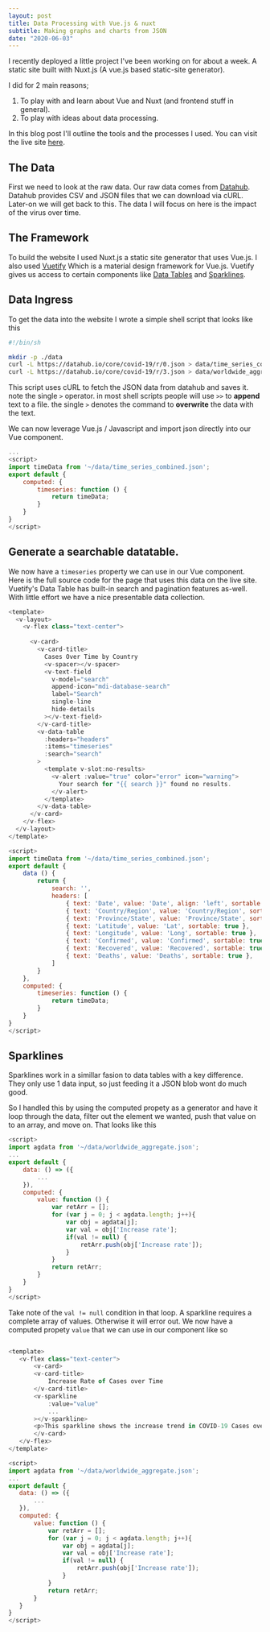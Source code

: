 ```yaml
---
layout: post
title: Data Processing with Vue.js & nuxt
subtitle: Making graphs and charts from JSON
date: "2020-06-03"
---
```


I recently deployed a little project I've been working on for about a week.
A static site built with Nuxt.js (A vue.js based static-site generator). 

I did for 2 main reasons;

1. To play with and learn about Vue and Nuxt (and frontend stuff in general).
2. To play with ideas about data processing.

In this blog post I'll outline the tools and the processes I used. 
You can visit the live site [here](https:/joshburns.xyz/covid-data).

## The Data

First we need to look at the raw data. Our raw data comes from [Datahub](https://datahub.io/core/covid-19).
Datahub provides CSV and JSON files that we can download via cURL. Later-on we will get back to this. The 
data I will focus on here is the impact of the virus over time.

## The Framework

To build the website I used Nuxt.js a static site generator that uses Vue.js.
I also used [Vuetify](https://Vuetifyjs.com/en/getting-started/quick-start/)
Which is a material design framework for Vue.js. Vuetify gives us access to
certain components like [Data Tables](https://vuetifyjs.com/en/components/data-tables/)
and [Sparklines](https://vuetifyjs.com/en/components/sparklines/).

## Data Ingress
To get the data into the website I wrote a simple shell script that looks like this

```sh
#!/bin/sh

mkdir -p ./data
curl -L https://datahub.io/core/covid-19/r/0.json > data/time_series_combined.json
curl -L https://datahub.io/core/covid-19/r/3.json > data/worldwide_aggregate.json
```

This script uses cURL to fetch the JSON data from datahub and saves it. note the
single `>` operator. in most shell scripts people will use `>>` to **append** text
to a file. the single `>` denotes the command to **overwrite** the data with the text.

We can now leverage Vue.js / Javascript and import json directly into our Vue component.

```js
...
<script>
import timeData from '~/data/time_series_combined.json';
export default {
    computed: {
        timeseries: function () {
            return timeData;
        }
    }
}
</script>
```



## Generate a searchable datatable.

We now have a `timeseries` property we can use in our Vue component. Here is the full
source code for the page that uses this data on the live site. Vuetify's Data Table
has built-in search and pagination features as-well. With little effort we have a
nice presentable data collection.

```js
<template>
  <v-layout>
    <v-flex class="text-center">
        
      <v-card>
        <v-card-title>
          Cases Over Time by Country
          <v-spacer></v-spacer>
          <v-text-field
            v-model="search"
            append-icon="mdi-database-search"
            label="Search"
            single-line
            hide-details
          ></v-text-field>
        </v-card-title>
        <v-data-table
          :headers="headers"
          :items="timeseries"
          :search="search"
        >
          <template v-slot:no-results>
            <v-alert :value="true" color="error" icon="warning">
              Your search for "{{ search }}" found no results.
            </v-alert>
          </template>
        </v-data-table>
      </v-card>
    </v-flex>
  </v-layout>
</template>

<script>
import timeData from '~/data/time_series_combined.json';
export default {
    data () {
        return {
            search: '',
            headers: [
                { text: 'Date', value: 'Date', align: 'left', sortable: true },
                { text: 'Country/Region', value: 'Country/Region', sortable: true },
                { text: 'Province/State', value: 'Province/State', sortable: true },
                { text: 'Latitude', value: 'Lat', sortable: true },
                { text: 'Longitude', value: 'Long', sortable: true },
                { text: 'Confirmed', value: 'Confirmed', sortable: true },
                { text: 'Recovered', value: 'Recovered', sortable: true },
                { text: 'Deaths', value: 'Deaths', sortable: true },
            ]
        }
    },
    computed: {
        timeseries: function () {
            return timeData;
        }
    }
}
</script>
```


## Sparklines

Sparklines work in a simillar fasion to data tables with a key difference.
They only use 1 data input, so just feeding it a JSON blob wont do much good.

So I handled this by using the computed propety as a generator and have it
loop through the data, filter out the element we wanted, push that value on
to an array, and move on. That looks like this

```js
<script>
import agdata from '~/data/worldwide_aggregate.json';
...
export default {
    data: () => ({
        ...
    }),
    computed: {
        value: function () {
            var retArr = []; 
            for (var j = 0; j < agdata.length; j++){
                var obj = agdata[j];
                var val = obj['Increase rate'];
                if(val != null) {
                    retArr.push(obj['Increase rate']);
                }
            }
            return retArr;
        }
    }
}
</script>
```
 Take note of the `val != null` condition in that loop. A sparkline
 requires a complete array of values. Otherwise it will error out.
 We now have a computed propety `value` that we can use in our 
 component like so
 
 ```js
 
 <template>
    <v-flex class="text-center">
        <v-card>
        <v-card-title>
            Increase Rate of Cases over Time
        </v-card-title>
        <v-sparkline
            :value="value"
            ...
        ></v-sparkline>
        <p>This sparkline shows the increase trend in COVID-19 Cases over the span on the outbreak.</p>
        </v-card>
    </v-flex>
</template>

<script>
import agdata from '~/data/worldwide_aggregate.json';
...
export default {
    data: () => ({
        ...
    }),
    computed: {
        value: function () {
            var retArr = []; 
            for (var j = 0; j < agdata.length; j++){
                var obj = agdata[j];
                var val = obj['Increase rate'];
                if(val != null) {
                    retArr.push(obj['Increase rate']);
                }
            }
            return retArr;
        }
    }
}
</script>
 
 ```

